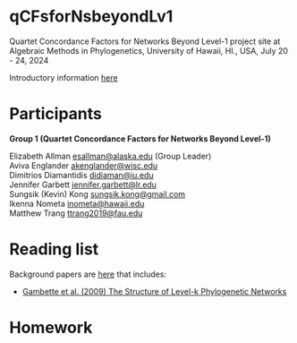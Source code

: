 # qCFsforNsbeyondLv1
Quartet Concordance Factors for Networks Beyond Level-1 project site at Algebraic Methods in Phylogenetics, University of Hawaii, HI., USA, July 20 - 24, 2024

Introductory information [here](/docs/proj_intro.pdf)


# Participants

**Group 1 (Quartet Concordance Factors for Networks Beyond Level-1)**

Elizabeth Allman <esallman@alaska.edu> (Group Leader)\
Aviva Englander <akenglander@wisc.edu>\
Dimitrios Diamantidis <didiaman@iu.edu>\
Jennifer Garbett <jennifer.garbett@lr.edu>\
Sungsik (Kevin) Kong <sungsik.kong@gmail.com>\
Ikenna Nometa <inometa@hawaii.edu>\
Matthew Trang <ttrang2019@fau.edu>

# Reading list

Background papers are [here](https://github.com/sungsik-kong/qCFsforNsbeyondLv1/blob/main/docs/background_papers.zip) that includes:

- [Gambette et al. (2009) The Structure of Level-k Phylogenetic Networks](/docs/background_papers/2009GambetteBerryPaulGenerators.pdf)

# Homework